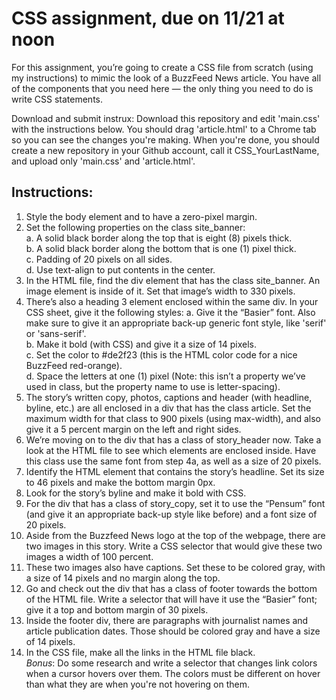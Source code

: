 # CSS assignment, due on 11/21 at noon  
  
For this assignment, you’re going to create a CSS file from scratch (using my instructions) to mimic the look of a BuzzFeed News article. You have all of the components that you need here — the only thing you need to do is write CSS statements.   
  
Download and submit instrux: Download this repository and edit 'main.css' with the instructions below. You should drag 'article.html' to a Chrome tab so you can see the changes you're making. When you're done, you should create a new repository in your Github account, call it CSS_YourLastName, and upload only 'main.css' and 'article.html'.  
  
## Instructions:    
1. Style the body element and to have a zero-pixel margin.  
2. Set the following properties on the class site_banner:  
	a. A solid black border along the top that is eight (8) pixels thick.  
	b. A solid black border along the bottom that is one (1) pixel thick.  
	c. Padding of 20 pixels on all sides.  
	d. Use text-align to put contents in the center.  
3. In the HTML file, find the div element that has the class site_banner. An image element is inside of it. Set that image’s width to 330 pixels.
4. There’s also a heading 3 element enclosed within the same div. In your CSS sheet, give it the following styles:
	a. Give it the “Basier” font. Also make sure to give it an appropriate back-up generic font style, like 'serif' or 'sans-serif'.  
	b. Make it bold (with CSS) and give it a size of 14 pixels.  
	c. Set the color to #de2f23 (this is the HTML color code for a nice BuzzFeed red-orange).  
	d. Space the letters at one (1) pixel (Note: this isn’t a property we’ve used in class, but the property name to use is letter-spacing).  
5.  The story’s written copy, photos, captions and header (with headline, byline, etc.) are all enclosed in a div that has the class article. Set the maximum width for that class to 900 pixels (using max-width), and also give it a 5 percent margin on the left and right sides.  
6. We’re moving on to the div that has a class of story_header now. Take a look at the HTML file to see which elements are enclosed inside. Have this class use the same font from step 4a, as well as a size of 20 pixels.  
7. Identify the HTML element that contains the story’s headline. Set its size to 46 pixels and make the bottom margin 0px.  
8. Look for the story’s byline and make it bold with CSS.  
9. For the div that has a class of story_copy, set it to use the “Pensum” font (and give it an appropriate back-up style like before) and a font size of 20 pixels.  
10. Aside from the Buzzfeed News logo at the top of the webpage, there are two images in this story. Write a CSS selector that would give these two images a width of 100 percent.  
11. These two images also have captions. Set these to be colored gray, with a size of 14 pixels and no margin along the top.  
12. Go and check out the div that has a class of footer towards the bottom of the HTML file. Write a selector that will have it use the “Basier” font; give it a top and bottom margin of 30 pixels.  
13. Inside the footer div, there are paragraphs with journalist names and article publication dates. Those should be colored gray and have a size of 14 pixels.  
14. In the CSS file, make all the links in the HTML file black.  
*Bonus*: Do some research and write a selector that changes link colors when a cursor hovers over them. The colors must be different on hover than what they are when you're not hovering on them.
